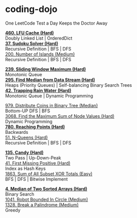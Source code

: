 # coding-dojo
One LeetCode Test a Day Keeps the Doctor Away



**[460. LFU Cache (Hard)](Day1.md)** \
Doubly Linked List | OrderedDict\
**[37. Sudoku Solver (Hard)](Day1.md)** \
Recursive Definition | BFS | DFS\
[200. Number of Islands (Medium)](Day1.md)\
Recursive Definition | BFS | DFS

**[239. Sliding Window Maximum (Hard)](Day2.md)** \
Monotonic Queue\
**[295. Find Median from Data Stream (Hard)](Day2.md)** \
Heaps (Priority Queues) | Self-balancing Binary Search Trees\
**[42. Trapping Rain Water (Hard)](Day2.md)**\
Monotonic Queue | Dynamic Programming

[979. Distribute Coins in Binary Tree (Median)](Day3.md)\
Bottom-UP DFS | BFS\
[3068. Find the Maximum Sum of Node Values (Hard)](Day3.md)\
Dynamic Programming\
**[780. Reaching Points (Hard)](Day3.md)**\
Backwards\
[51. N-Queens (Hard)](Day3.md)\
Recursive Definition | BFS | DFS

**[135. Candy (Hard)](Day4.md)**\
Two Pass | Up-Down-Peak\
[41. First Missing Positive (Hard)](Day4.md)\
Index as Hash Keys\
[1863. Sum of All Subset XOR Totals (Easy)](Day4.md)\
BFS | DFS | Bitwise Implement

**[4. Median of Two Sorted Arrays (Hard)](Day5.md)**\
Binary Search\
[1041. Robot Bounded In Circle (Medium)](Day5.md)\
[1328. Break a Palindrome (Medium)](Day5.md)\
Greedy 

